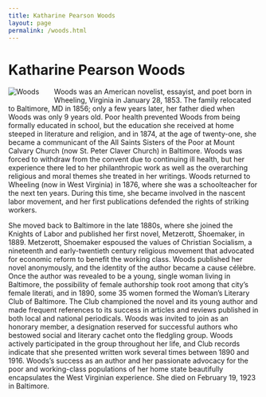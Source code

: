 ```yaml
---
title: Katharine Pearson Woods
layout: page
permalink: /woods.html
---
```


# Katharine Pearson Woods

<div style="float: left;padding-right: 30px;padding-bottom: 15px;"><img src="https://wlcb.github.io/archive/assets/img/KatharineWoods.jpg" alt="Woods"></div>Woods was an American novelist, essayist, and poet born in Wheeling, Virginia in January 28, 1853. The family relocated to Baltimore, MD in 1856; only a few years later, her father died when Woods was only 9 years old. Poor health prevented Woods from being formally educated in school, but the education she received at home steeped in literature and religion, and in 1874, at the age of twenty-one, she became a communicant of the All Saints Sisters of the Poor at Mount Calvary Church (now St. Peter Claver Church) in Baltimore. Woods was forced to withdraw from the convent due to continuing ill health, but her experience there led to her philanthropic work as well as the overarching religious and moral themes she treated in her writings. Woods returned to Wheeling (now in West Virginia) in 1876, where she was a schoolteacher for the next ten years. During this time, she became involved in the nascent labor movement, and her first publications defended the rights of striking workers. 

She moved back to Baltimore in the late 1880s, where she joined the Knights of Labor and published her first novel, Metzerott, Shoemaker, in 1889. Metzerott, Shoemaker espoused the values of Christian Socialism, a nineteenth and early-twentieth century religious movement that advocated for economic reform to benefit the working class. Woods published her novel anonymously, and the identity of the author became a cause célèbre. Once the author was revealed to be a young, single woman living in Baltimore, the possibility of female authorship took root among that city’s female literati, and in 1890, some 35 women formed the Woman’s Literary Club of Baltimore. The Club championed the novel and its young author and made frequent references to its success in articles and reviews published in both local and national periodicals. Woods was invited to join as an honorary member, a designation reserved for successful authors who bestowed social and literary cachet onto the fledgling group. Woods actively participated in the group throughout her life, and Club records indicate that she presented written work several times between 1890 and 1916. Woods’s success as an author and her passionate advocacy for the poor and working-class populations of her home state beautifully encapsulates the West Virginian experience. She died on February 19, 1923 in Baltimore.  

